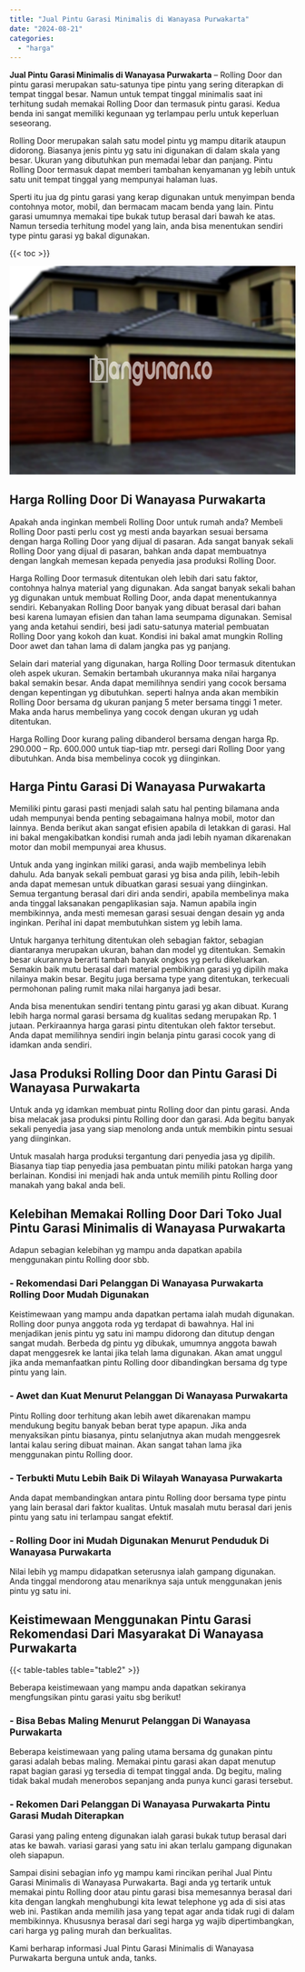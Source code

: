 ```yaml
---
title: "Jual Pintu Garasi Minimalis di Wanayasa Purwakarta"
date: "2024-08-21"
categories: 
  - "harga"
---
```


**Jual Pintu Garasi Minimalis di Wanayasa Purwakarta** – Rolling Door dan pintu garasi merupakan satu-satunya tipe pintu yang sering diterapkan di tempat tinggal besar. Namun untuk tempat tinggal minimalis saat ini terhitung sudah memakai Rolling Door dan termasuk pintu garasi. Kedua benda ini sangat memiliki kegunaan yg terlampau perlu untuk keperluan seseorang.

Rolling Door merupakan salah satu model pintu yg mampu ditarik ataupun didorong. Biasanya jenis pintu yg satu ini digunakan di dalam skala yang besar. Ukuran yang dibutuhkan pun memadai lebar dan panjang. Pintu Rolling Door termasuk dapat memberi tambahan kenyamanan yg lebih untuk satu unit tempat tinggal yang mempunyai halaman luas.

Sperti itu jua dg pintu garasi yang kerap digunakan untuk menyimpan benda contohnya motor, mobil, dan bermacam macam benda yang lain. Pintu garasi umumnya memakai tipe bukak tutup berasal dari bawah ke atas. Namun tersedia terhitung model yang lain, anda bisa menentukan sendiri type pintu garasi yg bakal digunakan.

{{< toc >}}

![Jual Pintu Garasi Minimalis di Wanayasa Purwakarta](/images/pintu-garasi-34.png)

## Harga Rolling Door Di Wanayasa Purwakarta

Apakah anda inginkan membeli Rolling Door untuk rumah anda? Membeli Rolling Door pasti perlu cost yg mesti anda bayarkan sesuai bersama dengan harga Rolling Door yang dijual di pasaran. Ada sangat banyak sekali Rolling Door yang dijual di pasaran, bahkan anda dapat membuatnya dengan langkah memesan kepada penyedia jasa produksi Rolling Door.

Harga Rolling Door termasuk ditentukan oleh lebih dari satu faktor, contohnya halnya material yang digunakan. Ada sangat banyak sekali bahan yg digunakan untuk membuat Rolling Door, anda dapat menentukannya sendiri. Kebanyakan Rolling Door banyak yang dibuat berasal dari bahan besi karena lumayan efisien dan tahan lama seumpama digunakan. Semisal yang anda ketahui sendiri, besi jadi satu-satunya material pembuatan Rolling Door yang kokoh dan kuat. Kondisi ini bakal amat mungkin Rolling Door awet dan tahan lama di dalam jangka pas yg panjang.

Selain dari material yang digunakan, harga Rolling Door termasuk ditentukan oleh aspek ukuran. Semakin bertambah ukurannya maka nilai harganya bakal semakin besar. Anda dapat memilihnya sendiri yang cocok bersama dengan kepentingan yg dibutuhkan. seperti halnya anda akan membikin Rolling Door bersama dg ukuran panjang 5 meter bersama tinggi 1 meter. Maka anda harus membelinya yang cocok dengan ukuran yg udah ditentukan.

Harga Rolling Door kurang paling dibanderol bersama dengan harga Rp. 290.000 – Rp. 600.000 untuk tiap-tiap mtr. persegi dari Rolling Door yang dibutuhkan. Anda bisa membelinya cocok yg diinginkan.

## Harga Pintu Garasi Di Wanayasa Purwakarta

Memiliki pintu garasi pasti menjadi salah satu hal penting bilamana anda udah mempunyai benda penting sebagaimana halnya mobil, motor dan lainnya. Benda berikut akan sangat efisien apabila di letakkan di garasi. Hal ini bakal mengakibatkan kondisi rumah anda jadi lebih nyaman dikarenakan motor dan mobil mempunyai area khusus.

Untuk anda yang inginkan miliki garasi, anda wajib membelinya lebih dahulu. Ada banyak sekali pembuat garasi yg bisa anda pilih, lebih-lebih anda dapat memesan untuk dibuatkan garasi sesuai yang diinginkan. Semua tergantung berasal dari diri anda sendiri, apabila membelinya maka anda tinggal laksanakan pengaplikasian saja. Namun apabila ingin membikinnya, anda mesti memesan garasi sesuai dengan desain yg anda inginkan. Perihal ini dapat membutuhkan sistem yg lebih lama.

Untuk harganya terhitung ditentukan oleh sebagian faktor, sebagian diantaranya merupakan ukuran, bahan dan model yg ditentukan. Semakin besar ukurannya berarti tambah banyak ongkos yg perlu dikeluarkan. Semakin baik mutu berasal dari material pembikinan garasi yg dipilih maka nilainya makin besar. Begitu juga bersama type yang ditentukan, terkecuali permohonan paling rumit maka nilai harganya jadi besar.

Anda bisa menentukan sendiri tentang pintu garasi yg akan dibuat. Kurang lebih harga normal garasi bersama dg kualitas sedang merupakan Rp. 1 jutaan. Perkiraannya harga garasi pintu ditentukan oleh faktor tersebut. Anda dapat memilihnya sendiri ingin belanja pintu garasi cocok yang di idamkan anda sendiri.

## Jasa Produksi Rolling Door dan Pintu Garasi Di Wanayasa Purwakarta

Untuk anda yg idamkan membuat pintu Rolling door dan pintu garasi. Anda bisa melacak jasa produksi pintu Rolling door dan garasi. Ada begitu banyak sekali penyedia jasa yang siap menolong anda untuk membikin pintu sesuai yang diinginkan.

Untuk masalah harga produksi tergantung dari penyedia jasa yg dipilih. Biasanya tiap tiap penyedia jasa pembuatan pintu miliki patokan harga yang berlainan. Kondisi ini menjadi hak anda untuk memilih pintu Rolling door manakah yang bakal anda beli.

## Kelebihan Memakai Rolling Door Dari Toko Jual Pintu Garasi Minimalis di Wanayasa Purwakarta

Adapun sebagian kelebihan yg mampu anda dapatkan apabila menggunakan pintu Rolling door sbb.

### \- Rekomendasi Dari Pelanggan Di Wanayasa Purwakarta Rolling Door Mudah Digunakan

Keistimewaan yang mampu anda dapatkan pertama ialah mudah digunakan. Rolling door punya anggota roda yg terdapat di bawahnya. Hal ini menjadikan jenis pintu yg satu ini mampu didorong dan ditutup dengan sangat mudah. Berbeda dg pintu yg dibukak, umumnya anggota bawah dapat menggesrek ke lantai jika telah lama digunakan. Akan amat unggul jika anda memanfaatkan pintu Rolling door dibandingkan bersama dg type pintu yang lain.

### \- Awet dan Kuat Menurut Pelanggan Di Wanayasa Purwakarta

Pintu Rolling door terhitung akan lebih awet dikarenakan mampu mendukung begitu banyak beban berat type apapun. Jika anda menyaksikan pintu biasanya, pintu selanjutnya akan mudah menggesrek lantai kalau sering dibuat mainan. Akan sangat tahan lama jika menggunakan pintu Rolling door.

### \- Terbukti Mutu Lebih Baik Di Wilayah Wanayasa Purwakarta

Anda dapat membandingkan antara pintu Rolling door bersama type pintu yang lain berasal dari faktor kualitas. Untuk masalah mutu berasal dari jenis pintu yang satu ini terlampau sangat efektif.

### \- Rolling Door ini Mudah Digunakan Menurut Penduduk Di Wanayasa Purwakarta

Nilai lebih yg mampu didapatkan seterusnya ialah gampang digunakan. Anda tinggal mendorong atau menariknya saja untuk menggunakan jenis pintu yg satu ini.

## Keistimewaan Menggunakan Pintu Garasi Rekomendasi Dari Masyarakat Di Wanayasa Purwakarta

{{< table-tables table="table2" >}}

Beberapa keistimewaan yang mampu anda dapatkan sekiranya mengfungsikan pintu garasi yaitu sbg berikut!

### \- Bisa Bebas Maling Menurut Pelanggan Di Wanayasa Purwakarta

Beberapa keistimewaan yang paling utama bersama dg gunakan pintu garasi adalah bebas maling. Memakai pintu garasi akan dapat menutup rapat bagian garasi yg tersedia di tempat tinggal anda. Dg begitu, maling tidak bakal mudah menerobos sepanjang anda punya kunci garasi tersebut.

### \- Rekomen Dari Pelanggan Di Wanayasa Purwakarta Pintu Garasi Mudah Diterapkan

Garasi yang paling enteng digunakan ialah garasi bukak tutup berasal dari atas ke bawah. variasi garasi yang satu ini akan terlalu gampang digunakan oleh siapapun.

Sampai disini sebagian info yg mampu kami rincikan perihal Jual Pintu Garasi Minimalis di Wanayasa Purwakarta. Bagi anda yg tertarik untuk memakai pintu Rolling door atau pintu garasi bisa memesannya berasal dari kita dengan langkah menghubungi kita lewat telephone yg ada di sisi atas web ini. Pastikan anda memilih jasa yang tepat agar anda tidak rugi di dalam membikinnya. Khususnya berasal dari segi harga yg wajib dipertimbangkan, cari harga yg paling murah dan berkualitas.

Kami berharap informasi Jual Pintu Garasi Minimalis di Wanayasa Purwakarta berguna untuk anda, tanks.
